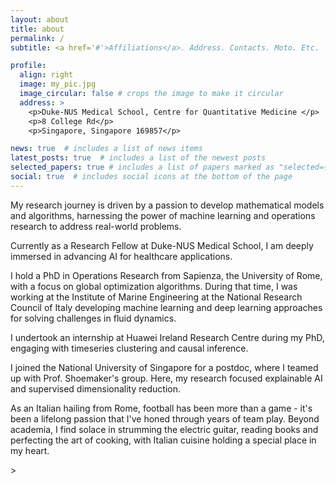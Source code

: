 ```yaml
---
layout: about
title: about
permalink: /
subtitle: <a href='#'>Affiliations</a>. Address. Contacts. Moto. Etc.

profile:
  align: right
  image: my_pic.jpg
  image_circular: false # crops the image to make it circular
  address: >
    <p>Duke-NUS Medical School, Centre for Quantitative Medicine </p>
    <p>8 College Rd</p>
    <p>Singapore, Singapore 169857</p>

news: true  # includes a list of news items
latest_posts: true  # includes a list of the newest posts
selected_papers: true # includes a list of papers marked as "selected={true}"
social: true  # includes social icons at the bottom of the page
---
```

My research journey is driven by a passion to develop  mathematical models and algorithms, harnessing the power of machine learning and operations research to address real-world problems.

Currently as a Research Fellow at Duke-NUS Medical School, I am deeply immersed in advancing AI for healthcare applications. 

I hold a PhD in Operations Research from Sapienza, the University of Rome, with a focus on global optimization algorithms. During that time, I was working at the Institute of Marine Engineering at the National Research Council of Italy developing machine learning and deep learning approaches for solving challenges in fluid dynamics.

I undertook an internship at Huawei Ireland Research Centre during my PhD, engaging with timeseries clustering and causal inference. 

I joined the National University of Singapore for a postdoc, where I teamed up with Prof. Shoemaker's group. Here, my research focused explainable AI and supervised dimensionality reduction.

As an Italian hailing from Rome, football has been more than a game - it's been a lifelong passion that I've honed through years of team play. Beyond academia, I find solace in strumming the electric guitar, reading books and perfecting the art of cooking, with Italian cuisine holding a special place in my heart.

<!--- Write your biography here. Tell the world about yourself. Link to your favorite [subreddit](http://reddit.com). You can put a picture in, too. The code is already in, just name your picture `prof_pic.jpg` and put it in the `img/` folder.

Put your address / P.O. box / other info right below your picture. You can also disable any of these elements by editing `profile` property of the YAML header of your `_pages/about.md`. Edit `_bibliography/papers.bib` and Jekyll will render your [publications page](/al-folio/publications/) automatically.

Link to your social media connections, too. This theme is set up to use [Font Awesome icons](http://fortawesome.github.io/Font-Awesome/) and [Academicons](https://jpswalsh.github.io/academicons/), like the ones below. Add your Facebook, Twitter, LinkedIn, Google Scholar, or just disable all of them. --->>

